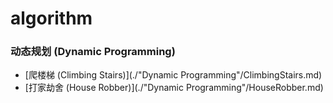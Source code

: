 # algorithm

### 动态规划 (Dynamic Programming)

- [爬楼梯 (Climbing Stairs)](./"Dynamic Programming"/ClimbingStairs.md)
- [打家劫舍 (House Robber)](./"Dynamic Programming"/HouseRobber.md)

